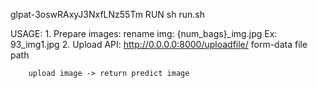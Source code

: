 glpat-3oswRAxyJ3NxfLNz55Tm
RUN
    sh run.sh

USAGE:
    1. Prepare images:
        rename img: {num_bags}_img.jpg      Ex: 93_img1.jpg
    2. Upload API: 
        http://0.0.0.0:8000/uploadfile/
        form-data
        file    path

        upload image -> return predict image

